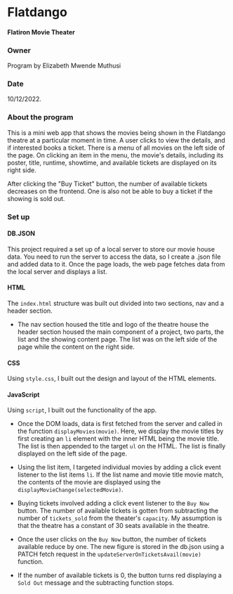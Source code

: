 # Flatdango
#### Flatiron Movie Theater
### Owner
Program by Elizabeth Mwende Muthusi
### Date
10/12/2022.

### About the program
This is a mini web app that shows the movies being shown in the Flatdango theatre at a particular moment in time. A user clicks to view the details, and if interested books a ticket. There is a menu of all movies on the left side of the page. On clicking an item in the menu, the  movie's details, including its poster, title, runtime, showtime, and available tickets are displayed on its right side.

After clicking the "Buy Ticket" button, the number of available tickets decreases on the frontend. One is also not be able to buy a ticket if the showing is sold out.

### Set up
#### DB.JSON
This project required a set up of a local server to store our movie house data. You need to run the server to access the data, so I create a .json file and added data to it.
Once the page loads, the web page fetches data from the local server and displays a list.

#### HTML
The `index.html` structure was built out divided into two sections, nav and a header section.
- The nav section housed the title and logo of the theatre house
the header section housed the main component of a project, two parts, the list and the showing content page. The list was on the left side of the page while the content on the right side.

#### CSS
Using `style.css`, I built out the design and layout of the HTML elements.

#### JavaScript
Using `script`, I built out the functionality of the app.

- Once the DOM loads, data is first fetched from the server and called in the function `displayMovies(movie)`. Here, we display the movie titles by first creating an `li` element with the inner HTML being the movie title. The list is then appended to the target `ul` on the HTML. The list is finally displayed on the left side of the page.

- Using the list item, I targeted individual movies by adding a click event listener to the list items `li`. If the list name and movie title movie match, the contents of the movie are displayed using the `displayMovieChange(selectedMovie)`.

- Buying tickets involved adding a click event listener to the `Buy Now` button. The number of available tickets is gotten from subtracting the number of `tickets_sold` from the theater's `capacity`. My assumption is that the theatre has a constant of 30 seats available in the theatre.

- Once the user clicks on the `Buy Now` button, the number of tickets available reduce by one. The new figure is stored in the db.json using a PATCH fetch request in the `updateServerOnTicketsAvail(movie)` function.
- If the number of available tickets is 0, the button turns red displaying a `Sold Out` message and the subtracting function stops.